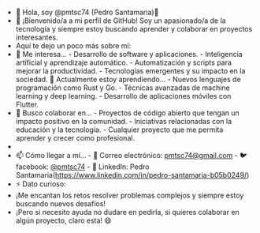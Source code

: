- 👋 Hola, soy @pmtsc74 (Pedro Santamaria)👋
- 👀 ¡Bienvenido/a a mi perfil de GitHub! Soy un apasionado/a de la tecnología y siempre estoy buscando aprender y colaborar en proyectos interesantes.
- Aquí te dejo un poco más sobre mí:
- 🌱 Me interesa...
      - Desarrollo de software y aplicaciones.
      - Inteligencia artificial y aprendizaje automático.
      - Automatización y scripts para mejorar la productividad.
      - Tecnologías emergentes y su impacto en la sociedad.
  🌱 Actualmente estoy aprendiendo...
      - Nuevos lenguajes de programación como Rust y Go.
      - Técnicas avanzadas de machine learning y deep learning.
      - Desarrollo de aplicaciones móviles con Flutter.
- 💞️ Busco colaborar en...
      - Proyectos de código abierto que tengan un impacto positivo en la comunidad.
      - Iniciativas relacionadas con la educación y la tecnología.
      - Cualquier proyecto que me permita aprender y crecer como profesional.
- 
- 📫 Cómo llegar a mí...
      - 📧 Correo electrónico: pmtsc74@gmail.com
      - 🐦 facebook: [@pmtsc74](https://twitter.com/pmtsc74)
      - 💼 LinkedIn: Pedro Santamaria(https://www.linkedin.com/in/pedro-santamaria-b05b0249/)
- ⚡ Dato curioso:
- ¡Me encantan los retos resolver problemas complejos y siempre estoy buscando nuevos desafíos!
- ¡Pero si necesito ayuda no dudare en pedirla, si quieres colaborar en algún proyecto, claro esta! 😄

<!---
pmtsc74/pmtsc74 is a ✨ special ✨ repository because its `README.md` (this file) appears on your GitHub profile.
You can click the Preview link to take a look at your changes.
--->
